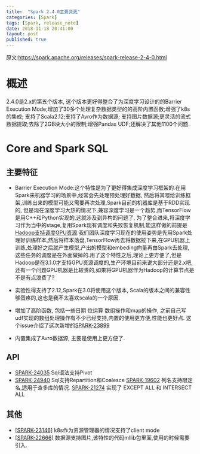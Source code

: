 ```yaml
---
title:  "Spark 2.4.0主要变更"
categories: [Spark]
tags: [Spark, release_note]
date: 2018-11-18 20:41:00
layout: post
published: true
---
```

原文:https://spark.apache.org/releases/spark-release-2-4-0.html

# 概述
2.4.0是2.x的第五个版本, 这个版本更好得整合了为深度学习设计的的Barrier Execution Mode;增加了30多个处理复杂数据类型的的高阶内置函数;增强了k8s的集成;
支持了Scala2.12;支持了Avro作为数据源; 支持图片数据源;更灵活的流式数据提取;去除了2GB块大小的限制;增强Pandas UDF;还解决了其他1100个问题.

# Core and Spark SQL

## 主要特征
* Barrier Execution Mode:这个特性是为了更好得集成深度学习框架的.在用Spark来机器学习的场景中,经常会先处理预处理好数据, 然后将其喂给训练框架,训练出来的模型可能又需要再次处理,Spark目前的机器库是基于RDD实现的, 但是现在深度学习大热的情况下,兼容深度学习是一个趋势,而TensorFlow是用C++和Python实现的,这就涉及到异构的问题了, 为了整合进来,将深度学习作为当中的stage,复用Spark现有调度和失败恢复机制,能这样做的前提是[Hadoop支持调度GPU资源](https://hadoop.apache.org/docs/r3.1.0/hadoop-yarn/hadoop-yarn-site/UsingGpus.html).我们团队深度学习现在的使用姿势是先用Spark处理好训练样本,然后将样本落盘,TensorFlow再去将数据拉下来,在GPU机器上训练,处理好之后就产生模型,产出的模型和embeding向量再由Spark去处理, 这些任务的调度是在外面做掉的.用了这个特性之后,理论上更方便了,但是Hadoop是在3.1.0才支持GPU资源调度的,生产环境目前来说大部分还是2.x吧, 还有一个问题GPU机器是比较贵的,如果将GPU机器作为Hadoop的计算节点是不是有点浪费了?
* 实验性得支持了2.12,Spark在3.0将使用这个版本, Scala的版本之间的兼容性够蛋疼的,这也是我不太喜欢scala的一个原因.
* 增加了高阶函数, 包括一些日期 位运算 数组操作和map的操作, 之前自己写udf实现的数组处理操作有不少已经支持,内置的使用更方便,性能也更好点. 这个issue介绍了这次新增的[SPARK-23899](https://issues.apache.org/jira/browse/SPARK-23899)
  
* 内置集成了Avro数据源, 主要是使用上更方便了.


## API
* [SPARK-24035](https://issues.apache.org/jira/browse/SPARK-24035) Sql语法支持Pivot
* [SPARK-24940](https://issues.apache.org/jira/browse/SPARK-24940) Sql支持Repartition和Coalesce
  [SPARK-19602](https://issues.apache.org/jira/browse/SPARK-19602) 列名支持限定名,适用于查多库的情况.
  [SPARK-21274](https://issues.apache.org/jira/browse/SPARK-21274) 实现了 EXCEPT ALL 和 INTERSECT ALL

## 其他
* [[SPARK-23146]](https://issues.apache.org/jira/browse/SPARK-23146) k8s作为资源管理器的情况支持了client mode
* [[SPARK-22666]](https://issues.apache.org/jira/browse/SPARK-22666) 数据源支持图片,该特性的代码mllib包里面,使用的时候需要引入.




